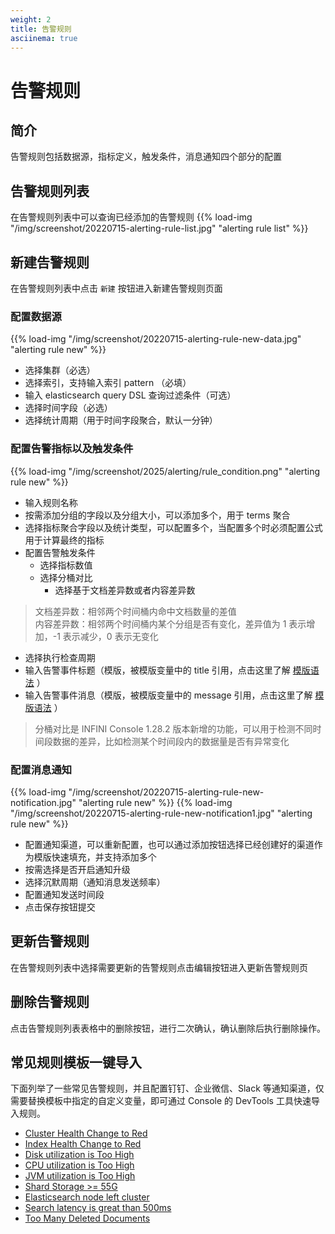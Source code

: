 ```yaml
---
weight: 2
title: 告警规则
asciinema: true
---
```


# 告警规则

## 简介

告警规则包括数据源，指标定义，触发条件，消息通知四个部分的配置

## 告警规则列表

在告警规则列表中可以查询已经添加的告警规则
{{% load-img "/img/screenshot/20220715-alerting-rule-list.jpg" "alerting rule list" %}}

## 新建告警规则

在告警规则列表中点击 `新建` 按钮进入新建告警规则页面

### 配置数据源

{{% load-img "/img/screenshot/20220715-alerting-rule-new-data.jpg" "alerting rule new" %}}

- 选择集群（必选）
- 选择索引，支持输入索引 pattern （必填）
- 输入 elasticsearch query DSL 查询过滤条件（可选）
- 选择时间字段（必选）
- 选择统计周期（用于时间字段聚合，默认一分钟）

### 配置告警指标以及触发条件

{{% load-img "/img/screenshot/2025/alerting/rule_condition.png" "alerting rule new" %}}

- 输入规则名称
- 按需添加分组的字段以及分组大小，可以添加多个，用于 terms 聚合
- 选择指标聚合字段以及统计类型，可以配置多个，当配置多个时必须配置公式用于计算最终的指标
- 配置告警触发条件
  - 选择指标数值
  - 选择分桶对比
    - 选择基于文档差异数或者内容差异数
> 文档差异数：相邻两个时间桶内命中文档数量的差值  
> 内容差异数：相邻两个时间桶内某个分组是否有变化，差异值为 1 表示增加，-1 表示减少，0 表示无变化
- 选择执行检查周期
- 输入告警事件标题（模版，被模版变量中的 title 引用，点击这里了解 [模版语法](./variables) ）
- 输入告警事件消息（模版，被模版变量中的 message 引用，点击这里了解 [模版语法](./variables) ）
>分桶对比是 INFINI Console 1.28.2 版本新增的功能，可以用于检测不同时间段数据的差异，比如检测某个时间段内的数据量是否有异常变化
### 配置消息通知

{{% load-img "/img/screenshot/20220715-alerting-rule-new-notification.jpg" "alerting rule new" %}}
{{% load-img "/img/screenshot/20220715-alerting-rule-new-notification1.jpg" "alerting rule new" %}}

- 配置通知渠道，可以重新配置，也可以通过添加按钮选择已经创建好的渠道作为模版快速填充，并支持添加多个
- 按需选择是否开启通知升级
- 选择沉默周期（通知消息发送频率）
- 配置通知发送时间段
- 点击保存按钮提交

## 更新告警规则

在告警规则列表中选择需要更新的告警规则点击编辑按钮进入更新告警规则页

## 删除告警规则

点击告警规则列表表格中的删除按钮，进行二次确认，确认删除后执行删除操作。

## 常见规则模板一键导入

下面列举了一些常见告警规则，并且配置钉钉、企业微信、Slack 等通知渠道，仅需要替换模板中指定的自定义变量，即可通过 Console 的 DevTools 工具快速导入规则。

- [Cluster Health Change to Red](https://github.com/infinilabs/examples/blob/master/Console/Alerting-rules/Cluster-Health-Change-to-Red.md)
- [Index Health Change to Red](https://github.com/infinilabs/examples/blob/master/Console/Alerting-rules/Index-Health-Change-to-Red.md)
- [Disk utilization is Too High](https://github.com/infinilabs/examples/blob/master/Console/Alerting-rules/Disk-Utilization-is-Too-High.md)
- [CPU utilization is Too High](https://github.com/infinilabs/examples/blob/master/Console/Alerting-rules/CPU-Utilization-is-Too-High.md)
- [JVM utilization is Too High](https://github.com/infinilabs/examples/blob/master/Console/Alerting-rules/JVM-Utilization-is-Too-High.md)
- [Shard Storage >= 55G](https://github.com/infinilabs/examples/blob/master/Console/Alerting-rules/Shard-Storage-gte-55G.md)
- [Elasticsearch node left cluster](https://github.com/infinilabs/examples/blob/master/Console/Alerting-rules/Elasticsearch-Node-Left-Cluster.md)
- [Search latency is great than 500ms](https://github.com/infinilabs/examples/blob/master/Console/Alerting-rules/Search-Latency-gte-500ms.md)
- [Too Many Deleted Documents](https://github.com/infinilabs/examples/blob/master/Console/Alerting-rules/Too-Many-Deleted-Documents.md)
